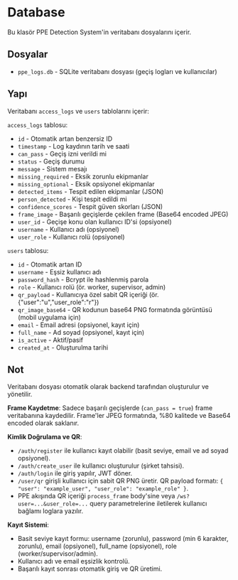 # Database

Bu klasör PPE Detection System'in veritabanı dosyalarını içerir.

## Dosyalar

- `ppe_logs.db` - SQLite veritabanı dosyası (geçiş logları ve kullanıcılar)

## Yapı

Veritabanı `access_logs` ve `users` tablolarını içerir:

`access_logs` tablosu:
- `id` - Otomatik artan benzersiz ID
- `timestamp` - Log kaydının tarih ve saati
- `can_pass` - Geçiş izni verildi mi
- `status` - Geçiş durumu
- `message` - Sistem mesajı
- `missing_required` - Eksik zorunlu ekipmanlar
- `missing_optional` - Eksik opsiyonel ekipmanlar
- `detected_items` - Tespit edilen ekipmanlar (JSON)
- `person_detected` - Kişi tespit edildi mi
- `confidence_scores` - Tespit güven skorları (JSON)
- `frame_image` - Başarılı geçişlerde çekilen frame (Base64 encoded JPEG)
- `user_id` - Geçişe konu olan kullanıcı ID'si (opsiyonel)
- `username` - Kullanıcı adı (opsiyonel)
- `user_role` - Kullanıcı rolü (opsiyonel)

`users` tablosu:
- `id` - Otomatik artan ID
- `username` - Eşsiz kullanıcı adı
- `password_hash` - Bcrypt ile hashlenmiş parola
- `role` - Kullanıcı rolü (ör. worker, supervisor, admin)
- `qr_payload` - Kullanıcıya özel sabit QR içeriği (ör. {"user":"u","user_role":"r"})
- `qr_image_base64` - QR kodunun base64 PNG formatında görüntüsü (mobil uygulama için)
- `email` - Email adresi (opsiyonel, kayıt için)
- `full_name` - Ad soyad (opsiyonel, kayıt için)
- `is_active` - Aktif/pasif
- `created_at` - Oluşturulma tarihi

## Not

Veritabanı dosyası otomatik olarak backend tarafından oluşturulur ve yönetilir.

**Frame Kaydetme**: Sadece başarılı geçişlerde (`can_pass = true`) frame veritabanına kaydedilir. Frame'ler JPEG formatında, %80 kalitede ve Base64 encoded olarak saklanır.

**Kimlik Doğrulama ve QR**:
- `/auth/register` ile kullanıcı kayıt olabilir (basit seviye, email ve ad soyad opsiyonel).
- `/auth/create_user` ile kullanıcı oluşturulur (şirket tahsisi).
- `/auth/login` ile giriş yapılır, JWT döner.
- `/user/qr` girişli kullanıcı için sabit QR PNG üretir. QR payload formatı: `{ "user": "example_user", "user_role": "example_role" }`.
- PPE akışında QR içeriği `process_frame` body'sine veya `/ws?user=...&user_role=...` query parametrelerine iletilerek kullanıcı bağlamı loglara yazılır.

**Kayıt Sistemi**:
- Basit seviye kayıt formu: username (zorunlu), password (min 6 karakter, zorunlu), email (opsiyonel), full_name (opsiyonel), role (worker/supervisor/admin).
- Kullanıcı adı ve email eşsizlik kontrolü.
- Başarılı kayıt sonrası otomatik giriş ve QR üretimi.
